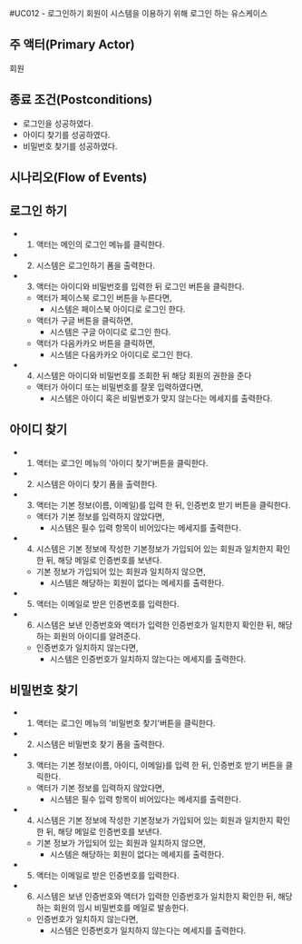 #UC012 - 로그인하기
회원이 시스템을 이용하기 위해 로그인 하는 유스케이스

## 주 액터(Primary Actor)
회원

## 종료 조건(Postconditions)
- 로그인을 성공하였다.
- 아이디 찾기를 성공하였다.
- 비밀번호 찾기를 성공하였다.

## 시나리오(Flow of Events)

## 로그인 하기
- 1. 액터는 메인의 로그인 메뉴를 클릭한다.
- 2. 시스템은 로그인하기 폼을 출력한다.
- 3. 액터는 아이디와 비밀번호를 입력한 뒤 로그인 버튼을 클릭한다.
    - 액터가 페이스북 로그인 버튼을 누른다면,
        - 시스템은 페이스북 아이디로 로그인 한다.
    - 액터가 구글 버튼을 클릭하면,
        - 시스템은 구글 아이디로 로그인 한다.
    - 액터가 다음카카오 버튼을 클릭하면,
        - 시스템은 다음카카오 아이디로 로그인 한다.   
- 4. 시스템은 아이디와 비밀번호를 조회한 뒤 해당 회원의 권한을 준다
    - 액터가 아이디 또는 비밀번호를 잘못 입력하였다면,
        - 시스템은 아이디 혹은 비밀번호가 맞지 않는다는 메세지를 출력한다.

## 아이디 찾기
- 1. 액터는 로그인 메뉴의 '아이디 찾기'버튼을 클릭한다.
- 2. 시스템은 아이디 찾기 폼을 출력한다.
- 3. 액터는 기본 정보(이름, 이메일)를 입력 한 뒤, 인증번호 받기 버튼을 클릭한다.
    - 액터가 기본 정보를 입력하지 않았다면,
        - 시스템은 필수 입력 항목이 비어있다는 메세지를 출력한다.
- 4. 시스템은 기본 정보에 작성한 기본정보가 가입되어 있는 회원과 일치한지 확인한 뒤, 해당 메일로 인증번호를 보낸다. 
    - 기본 정보가 가입되어 있는 회원과 일치하지 않으면,
        - 시스템은 해당하는 회원이 없다는 메세지를 출력한다.
- 5. 액터는 이메일로 받은 인증번호를 입력한다.
- 6. 시스템은 보낸 인증번호와 액터가 입력한 인증번호가 일치한지 확인한 뒤, 해당하는 회원의 아이디를 알려준다.
    - 인증번호가 일치하지 않는다면,
        - 시스템은 인증번호가 일치하지 않는다는 메세지를 출력한다.
      
## 비밀번호 찾기
- 1. 액터는 로그인 메뉴의 '비밀번호 찾기'버튼을 클릭한다.
- 2. 시스템은 비밀번호 찾기 폼을 출력한다.
- 3. 액터는 기본 정보(이름, 아이디, 이메일)를 입력 한 뒤, 인증번호 받기 버튼을 클릭한다.
    - 액터가 기본 정보를 입력하지 않았다면,
        - 시스템은 필수 입력 항목이 비어있다는 메세지를 출력한다.
- 4. 시스템은 기본 정보에 작성한 기본정보가 가입되어 있는 회원과 일치한지 확인한 뒤, 해당 메일로 인증번호를 보낸다. 
    - 기본 정보가 가입되어 있는 회원과 일치하지 않으면,
        - 시스템은 해당하는 회원이 없다는 메세지를 출력한다.
- 5. 액터는 이메일로 받은 인증번호를 입력한다.
- 6. 시스템은 보낸 인증번호와 액터가 입력한 인증번호가 일치한지 확인한 뒤, 해당하는 회원의 임시 비밀번호를 메일로 발송한다.
    - 인증번호가 일치하지 않는다면,
        - 시스템은 인증번호가 일치하지 않는다는 메세지를 출력한다.
      
